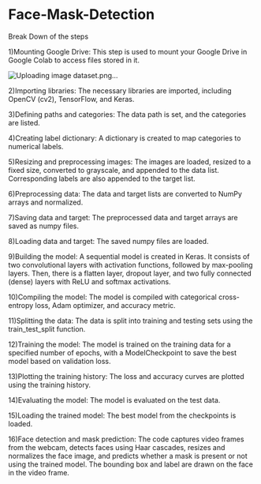 # Face-Mask-Detection


Break Down of the steps

1)Mounting Google Drive: This step is used to mount your Google Drive in Google Colab to access files stored in it.

![Uploading image dataset.png…]()


2)Importing libraries: The necessary libraries are imported, including OpenCV (cv2), TensorFlow, and Keras.

3)Defining paths and categories: The data path is set, and the categories are listed.

4)Creating label dictionary: A dictionary is created to map categories to numerical labels.

5)Resizing and preprocessing images: The images are loaded, resized to a fixed size, converted to grayscale, and appended to the data list. Corresponding labels are also appended to the target list.

6)Preprocessing data: The data and target lists are converted to NumPy arrays and normalized.

7)Saving data and target: The preprocessed data and target arrays are saved as numpy files.

8)Loading data and target: The saved numpy files are loaded.

9)Building the model: A sequential model is created in Keras. It consists of two convolutional layers with activation functions, followed by max-pooling layers. Then, there is a flatten layer, dropout layer, and two fully connected (dense) layers with ReLU and softmax activations.

10)Compiling the model: The model is compiled with categorical cross-entropy loss, Adam optimizer, and accuracy metric.

11)Splitting the data: The data is split into training and testing sets using the train_test_split function.

12)Training the model: The model is trained on the training data for a specified number of epochs, with a ModelCheckpoint to save the best model based on validation loss.

13)Plotting the training history: The loss and accuracy curves are plotted using the training history.

14)Evaluating the model: The model is evaluated on the test data.

15)Loading the trained model: The best model from the checkpoints is loaded.

16)Face detection and mask prediction: The code captures video frames from the webcam, detects faces using Haar cascades, resizes and normalizes the face image, and predicts whether a mask is present or not using the trained model. The bounding box and label are drawn on the face in the video frame.
